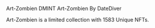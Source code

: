 Art-Zombien
DMINT Art-Zombien By DateDiver

Art-Zombien is a limited collection with 1583 Unique NFTs.
